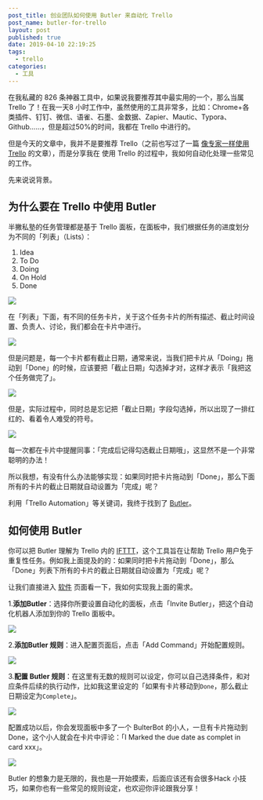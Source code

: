 ```yaml
---
post_title: 创业团队如何使用 Butler 来自动化 Trello 
post_name: butler-for-trello
layout: post
published: true
date: 2019-04-10 22:19:25
tags:
  - trello
categories:
  - 工具
---
```


在我私藏的 826 条神器工具中，如果说我要推荐其中最实用的一个，那么当属 Trello 了！在我一天8 小时工作中，虽然使用的工具非常多，比如：Chrome+各类插件、钉钉、微信、语雀、石墨、金数据、Zapier、Mautic、Typora、Github……，但是超过50%的时间，我都在 Trello 中进行的。

但是今天的文章中，我并不是要推荐 Trello（之前也写过了一篇 [像专家一样使用Trello](https://www.banpie.info/trello-keyboard-shortcuts/) 的文章），而是分享我在 使用 Trello 的过程中，我如何自动化处理一些常见的工作。

先来说说背景。

## 为什么要在 Trello 中使用 Butler 

半撇私塾的任务管理都是基于 Trello 面板，在面板中，我们根据任务的进度划分为不同的「列表」（Lists）：

1. Idea
2. To Do
3. Doing
4. On Hold
5. Done

![](https://cdn.bpteach.com/images/20190410223637.png)

在「列表」下面，有不同的任务卡片，关于这个任务卡片的所有描述、截止时间设置、负责人、讨论，我们都会在卡片中进行。

![](https://cdn.bpteach.com/images/20190410223718.png)

但是问题是，每一个卡片都有截止日期，通常来说，当我们把卡片从「Doing」拖动到「Done」的时候，应该要把「截止日期」勾选掉才对，这样才表示「我把这个任务做完了」。

![](https://cdn.bpteach.com/images/20190410223609.png)

但是，实际过程中，同时总是忘记把「截止日期」字段勾选掉，所以出现了一排红红的、看着令人难受的符号。

![](https://cdn.bpteach.com/images/20190410223926.png)

每一次都在卡片中提醒同事：「完成后记得勾选截止日期哦」，这显然不是一个非常聪明的办法！

所以我想，有没有什么办法能够实现：如果同时把卡片拖动到「Done」，那么下面所有的卡片的截止日期就自动设置为「完成」呢？

利用「Trello Automation」等关键词，我终于找到了 [Butler](https://butlerfortrello.com/)。

## 如何使用 Butler

你可以把 Butler 理解为 Trello 内的 [IFTTT](https://ifttt.com/)，这个工具旨在让帮助 Trello 用户免于重复性任务。例如我上面提及的的：如果同时把卡片拖动到「Done」，那么「Done」列表下所有的卡片的截止日期就自动设置为「完成」呢？

让我们直接进入 [软件](https://www.butlerfortrello.com/dashboard.html) 页面看一下，我如何实现我上面的需求。

1.**添加Butler**：选择你所要设置自动化的面板，点击「Invite Butler」，把这个自动化机器人添加到你的 Trello 面板中。

![](https://cdn.bpteach.com/images/20190410224929.png)

2.**添加Butler 规则**：进入配置页面后，点击「Add Command」开始配置规则。

![](https://cdn.bpteach.com/images/20190410225235.png)



3.**配置 Butler 规则**：在这里有无数的规则可以设定，你可以自己选择条件，和对应条件后续的执行动作，比如我这里设定的「如果有卡片移动到`Done`，那么截止日期设定为`Complete`」。

![](https://cdn.bpteach.com/images/20190410225354.png)



配置成功以后，你会发现面板中多了一个 BulterBot 的小人，一旦有卡片拖动到 Done，这个小人就会在卡片中评论：「I Marked the due date as complet in card xxx」。

![](https://cdn.bpteach.com/images/20190410225718.png)

Butler 的想象力是无限的，我也是一开始摸索，后面应该还有会很多Hack 小技巧，如果你也有一些常见的规则设定，也欢迎你评论跟我分享！